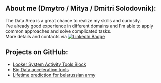 <h2> About me (Dmytro / Mitya / Dmitri Solodovnik): </h2>

The Data Area is a great chance to realize my skills and curiosity.\
I've already good experience in different domains and I'm able to apply common approaches and solve complicated tasks.\
More details and contacts via 
<a href="https://www.linkedin.com/in/dmitrisolodovnik/">
    <img src="https://img.shields.io/badge/LinkedIn-blue?style=for-the-badge&logo=linkedin&logoColor=white" alt="LinkedIn Badge"/>
</a>

<h2> Projects on GitHub: </h2>

* [Looker System Activity Tools Block](https://github.com/dmytro-solodovnik/looker-system-activity-tools)
* [Big Data acceleration tools](https://github.com/dmytro-solodovnik/data-accelerator-tools)
* [Lifetime prediction for belarussian army](https://github.com/dmytro-solodovnik/military-lifespan-prediction)
  
